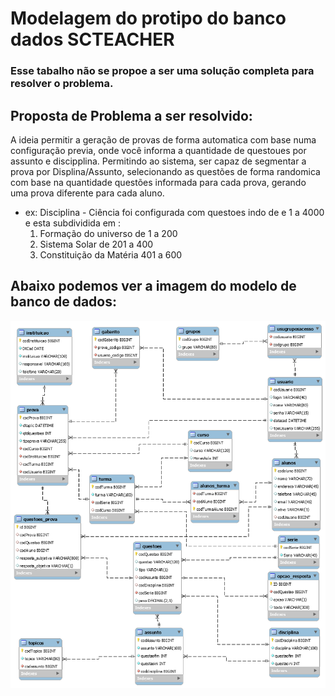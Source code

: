 # Modelagem do protipo do banco dados SCTEACHER

### Esse tabalho não se propoe a ser uma solução completa para resolver o problema.

## Proposta de Problema a ser resolvido:

A ideia permitir a geração de provas de forma automatica com base numa configuração previa, onde você informa a quantidade de questoues por assunto e discipplina. Permitindo ao sistema, ser capaz de segmentar a prova por Displina/Assunto, selecionando as questões de forma randomica com base na quantidade questões informada para cada prova, gerando uma prova diferente para cada aluno.

- ex: Disciplina - Ciência foi configurada com questoes  indo de e 1 a 4000 e esta subdividida em :
	1. Formação do universo de 1 a 200
	2. Sistema Solar de  201 a 400
	3. Constituição da Matéria 401 a 600



## Abaixo podemos ver a imagem do modelo de banco de dados:

![](ModeloSCTeacher.png)
